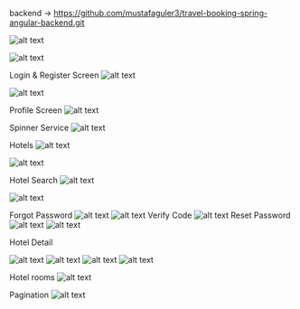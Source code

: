 backend -> https://github.com/mustafaguler3/travel-booking-spring-angular-backend.git

![alt text](image.png)

![alt text](image-1.png)

Login & Register Screen
![alt text](image-3.png)

![alt text](image-4.png)

Profile Screen
![alt text](image-5.png)

Spinner Service
![alt text](image-2.png)

Hotels 
![alt text](image-6.png)

![alt text](image-7.png)

Hotel Search
![alt text](image-15.png)

![alt text](image-16.png)

Forgot Password
![alt text](image-18.png)
![alt text](image-19.png)
Verify Code
![alt text](image-21.png)
Reset Password
![alt text](image-22.png)
![alt text](image-23.png)


Hotel Detail

![alt text](image-11.png)
![alt text](image-9.png)
![alt text](image-12.png)
![alt text](image-24.png)

Hotel rooms
![alt text](image-14.png) 

Pagination
![alt text](image-13.png)